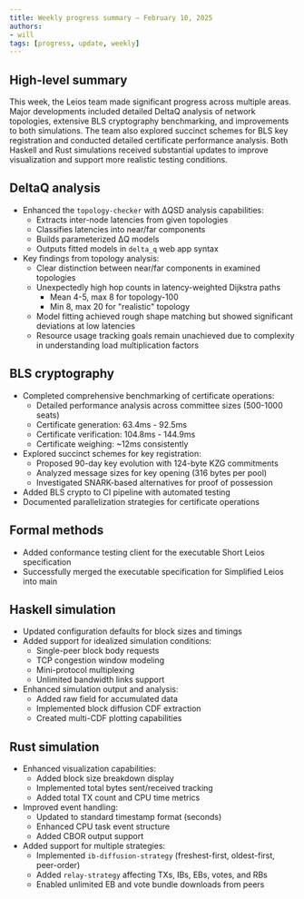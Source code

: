 ```yaml
---
title: Weekly progress summary – February 10, 2025
authors:
- will
tags: [progress, update, weekly]
---
```


## High-level summary

This week, the Leios team made significant progress across multiple areas. Major developments included detailed DeltaQ analysis of network topologies, extensive BLS cryptography benchmarking, and improvements to both simulations. The team also explored succinct schemes for BLS key registration and conducted detailed certificate performance analysis. Both Haskell and Rust simulations received substantial updates to improve visualization and support more realistic testing conditions.

## DeltaQ analysis

- Enhanced the `topology-checker` with ΔQSD analysis capabilities:
  - Extracts inter-node latencies from given topologies
  - Classifies latencies into near/far components
  - Builds parameterized ΔQ models
  - Outputs fitted models in `delta_q` web app syntax
- Key findings from topology analysis:
  - Clear distinction between near/far components in examined topologies
  - Unexpectedly high hop counts in latency-weighted Dijkstra paths
    - Mean 4-5, max 8 for topology-100
    - Min 8, max 20 for "realistic" topology
  - Model fitting achieved rough shape matching but showed significant deviations at low latencies
  - Resource usage tracking goals remain unachieved due to complexity in understanding load multiplication factors

## BLS cryptography

- Completed comprehensive benchmarking of certificate operations:
  - Detailed performance analysis across committee sizes (500-1000 seats)
  - Certificate generation: 63.4ms - 92.5ms
  - Certificate verification: 104.8ms - 144.9ms
  - Certificate weighing: ~12ms consistently
- Explored succinct schemes for key registration:
  - Proposed 90-day key evolution with 124-byte KZG commitments
  - Analyzed message sizes for key opening (316 bytes per pool)
  - Investigated SNARK-based alternatives for proof of possession
- Added BLS crypto to CI pipeline with automated testing
- Documented parallelization strategies for certificate operations

## Formal methods

- Added conformance testing client for the executable Short Leios specification
- Successfully merged the executable specification for Simplified Leios into main

## Haskell simulation

- Updated configuration defaults for block sizes and timings
- Added support for idealized simulation conditions:
  - Single-peer block body requests
  - TCP congestion window modeling
  - Mini-protocol multiplexing
  - Unlimited bandwidth links support
- Enhanced simulation output and analysis:
  - Added raw field for accumulated data
  - Implemented block diffusion CDF extraction
  - Created multi-CDF plotting capabilities

## Rust simulation

- Enhanced visualization capabilities:
  - Added block size breakdown display
  - Implemented total bytes sent/received tracking
  - Added total TX count and CPU time metrics
- Improved event handling:
  - Updated to standard timestamp format (seconds)
  - Enhanced CPU task event structure
  - Added CBOR output support
- Added support for multiple strategies:
  - Implemented `ib-diffusion-strategy` (freshest-first, oldest-first, peer-order)
  - Added `relay-strategy` affecting TXs, IBs, EBs, votes, and RBs
  - Enabled unlimited EB and vote bundle downloads from peers 